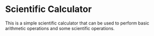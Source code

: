 # Scientific Calculator

This is a simple scientific calculator that can be used to perform basic arithmetic operations and some scientific operations.
